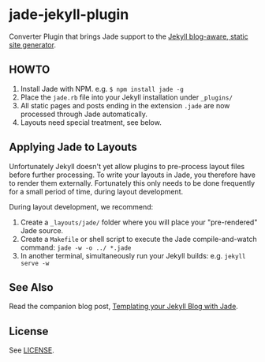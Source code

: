 jade-jekyll-plugin
==================

Converter Plugin that brings Jade support to the [Jekyll blog-aware, static site generator](http://jekyllrb.com/).

## HOWTO

 1. Install Jade with NPM. e.g. `$ npm install jade -g`
 1. Place the `jade.rb` file into your Jekyll installation under `_plugins/` 
 1. All static pages and posts ending in the extension `.jade` are now processed through Jade automatically.
 1. Layouts need special treatment, see below.

## Applying Jade to Layouts

Unfortunately Jekyll doesn't yet allow plugins to pre-process layout files before further processing.  To write your layouts in Jade, you therefore have to render them externally.  Fortunately this only needs to be done frequently for a small period of time, during layout development.

During layout development, we recommend:

 1. Create a `_layouts/jade/` folder where you will place your "pre-rendered" Jade source.
 2. Create a `Makefile` or shell script to execute the Jade compile-and-watch command: `jade -w -o ../ *.jade`
 3. In another terminal, simultaneously run your Jekyll builds: e.g. `jekyll serve -w`

## See Also

Read the companion blog post, [Templating your Jekyll Blog with Jade](http://www.snappylabs.com/blog/web/2013/06/12/templating-your-jekyll-blog-with-jade/).

## License

See [LICENSE](https://github.com/snappylabs/jade-jekyll-plugin/blob/master/LICENSE).

